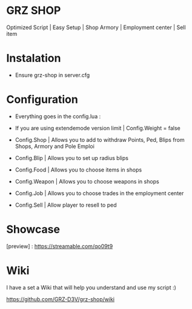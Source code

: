# GRZ SHOP

Optimized Script | Easy Setup | Shop Armory | Employment center | Sell item

# Instalation 

  - Ensure grz-shop in server.cfg
  
# Configuration

  - Everything goes in the config.lua :
  
  - If you are using extendemode version limit | Config.Weight = false
  - Config.Shop | Allows you to add to withdraw Points, Ped, Blips from Shops, Armory and Pole Emploi
  - Config.Blip | Allows you to set up radius blips
  - Config.Food | Allows you to choose items in shops
  - Config.Weapon | Allows you to choose weapons in shops
  - Config.Job | Allows you to choose trades in the employment center
  - Config.Sell | Allow player to resell to ped
 
# Showcase

[preview] : https://streamable.com/qo09t9


# Wiki
I have a set a Wiki that will help you understand and use my script :) 

https://github.com/GRZ-D3V/grz-shop/wiki
